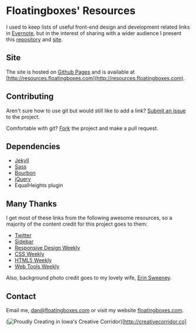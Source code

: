 # Floatingboxes' Resources

I used to keep lists of useful front-end design and development related links in [Evernote](https://evernote.com/), but in the interest of sharing with a wider audience I present this [repository](https://github.com/floatingboxes/resources) and [site](http://resources.floatingboxes.com). 

## Site

The site is hosted on [Github Pages](http://pages.github.com/) and is available at [http://resources.floatingboxes.com](http://resources.floatingboxes.com).

## Contributing

Aren't sure how to use git but would still like to add a link? [Submit an issue](https://github.com/floatingboxes/resources/issues) to the project.

Comfortable with git? [Fork](https://github.com/floatingboxes/resources) the project and make a pull request.

## Dependencies

 - [Jekyll](https://github.com/mojombo/jekyll)
 - [Sass](http://sass-lang.com/)
 - [Bourbon](http://bourbon.io/)
 - [jQuery](http://jquery.com/)
 - EqualHeights plugin

## Many Thanks

I get most of these links from the following awesome resources, so a majority of the content credit for this project goes to them: 

 - [Twitter](http://twitter.com/floatingboxes)
 - [Sidebar](http://sidebar.io/)
 - [Responsive Design Weekly](http://responsivedesignweekly.com/)
 - [CSS Weekly](http://css-weekly.com/)
 - [HTML5 Weekly](http://html5weekly.com/)
 - [Web Tools Weekly](http://webtoolsweekly.com/)

Also, background photo credit goes to my lovely wife, [Erin Sweeney](http://www.flickr.com/photos/dsweeney/8808949252/).


## Contact

Email me, [dan@floatingboxes.com](mailto:dan@floatingboxes.com) or visit my website [floatingboxes.com](http://floatingboxes.com).

(![Proudly Creating in Iowa's Creative Corridor](http://f.cl.http://f.cl.ly/items/2A0c1I0f0d13062l3X3h/wch_madein-02.png))[http://creativecorridor.co]